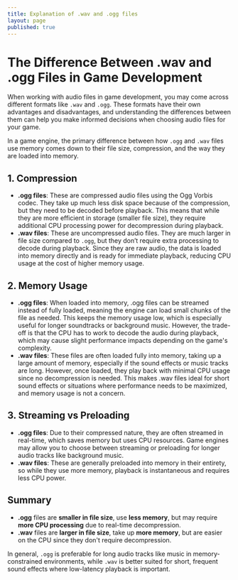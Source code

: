 ```yaml
---
title: Explanation of .wav and .ogg files
layout: page
published: true
---
```


# The Difference Between .wav and .ogg Files in Game Development

When working with audio files in game development, you may come across different formats like `.wav` and `.ogg`. These formats have their own advantages and disadvantages, and understanding the differences between them can help you make informed decisions when choosing audio files for your game.

In a game engine, the primary difference between how `.ogg` and `.wav` files use memory comes down to their file size, compression, and the way they are loaded into memory.

## 1. **Compression**

- **.ogg files**: These are compressed audio files using the Ogg Vorbis codec. They take up much less disk space because of the compression, but they need to be decoded before playback. This means that while they are more efficient in storage (smaller file size), they require additional CPU processing power for decompression during playback.
- **.wav files**: These are uncompressed audio files. They are much larger in file size compared to `.ogg`, but they don’t require extra processing to decode during playback. Since they are raw audio, the data is loaded into memory directly and is ready for immediate playback, reducing CPU usage at the cost of higher memory usage.

## 2. **Memory Usage**

- **.ogg files**: When loaded into memory, .ogg files can be streamed instead of fully loaded, meaning the engine can load small chunks of the file as needed. This keeps the memory usage low, which is especially useful for longer soundtracks or background music. However, the trade-off is that the CPU has to work to decode the audio during playback, which may cause slight performance impacts depending on the game's complexity.
- **.wav files**: These files are often loaded fully into memory, taking up a large amount of memory, especially if the sound effects or music tracks are long. However, once loaded, they play back with minimal CPU usage since no decompression is needed. This makes .wav files ideal for short sound effects or situations where performance needs to be maximized, and memory usage is not a concern.

## 3. **Streaming vs Preloading**

- **.ogg files**: Due to their compressed nature, they are often streamed in real-time, which saves memory but uses CPU resources. Game engines may allow you to choose between streaming or preloading for longer audio tracks like background music.
- **.wav files**: These are generally preloaded into memory in their entirety, so while they use more memory, playback is instantaneous and requires less CPU power.

## Summary

- **.ogg** files are **smaller in file size**, use **less memory**, but may require **more CPU processing** due to real-time decompression.
- **.wav** files are **larger in file size**, take up **more memory**, but are easier on the CPU since they don't require decompression.

In general, `.ogg` is preferable for long audio tracks like music in memory-constrained environments, while `.wav` is better suited for short, frequent sound effects where low-latency playback is important.
